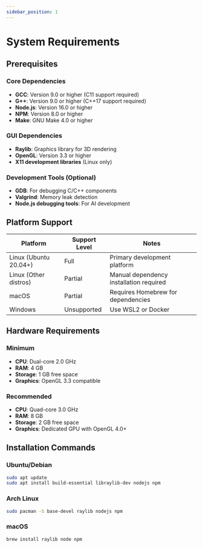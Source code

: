```yaml
---
sidebar_position: 1
---
```


# System Requirements

## Prerequisites

### Core Dependencies
- **GCC**: Version 9.0 or higher (C11 support required)
- **G++**: Version 9.0 or higher (C++17 support required)
- **Node.js**: Version 16.0 or higher
- **NPM**: Version 8.0 or higher
- **Make**: GNU Make 4.0 or higher

### GUI Dependencies
- **Raylib**: Graphics library for 3D rendering
- **OpenGL**: Version 3.3 or higher
- **X11 development libraries** (Linux only)

### Development Tools (Optional)
- **GDB**: For debugging C/C++ components
- **Valgrind**: Memory leak detection
- **Node.js debugging tools**: For AI development

## Platform Support

| Platform | Support Level | Notes |
|----------|---------------|-------|
| Linux (Ubuntu 20.04+) | Full | Primary development platform |
| Linux (Other distros) | Partial | Manual dependency installation required |
| macOS | Partial | Requires Homebrew for dependencies |
| Windows | Unsupported | Use WSL2 or Docker |

## Hardware Requirements

### Minimum
- **CPU**: Dual-core 2.0 GHz
- **RAM**: 4 GB
- **Storage**: 1 GB free space
- **Graphics**: OpenGL 3.3 compatible

### Recommended
- **CPU**: Quad-core 3.0 GHz
- **RAM**: 8 GB
- **Storage**: 2 GB free space
- **Graphics**: Dedicated GPU with OpenGL 4.0+

## Installation Commands

### Ubuntu/Debian
```bash
sudo apt update
sudo apt install build-essential libraylib-dev nodejs npm
```

### Arch Linux
```bash
sudo pacman -S base-devel raylib nodejs npm
```

### macOS
```bash
brew install raylib node npm
```
